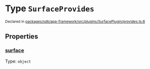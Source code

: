 # Type `SurfaceProvides`
<sub>Declared in [packages/sdk/app-framework/src/plugins/SurfacePlugin/provides.ts:8](https://github.com/dxos/dxos/blob/5d7baccd2e/packages/sdk/app-framework/src/plugins/SurfacePlugin/provides.ts#L8)</sub>




## Properties
### [surface](https://github.com/dxos/dxos/blob/5d7baccd2e/packages/sdk/app-framework/src/plugins/SurfacePlugin/provides.ts#L9)
Type: <code>object</code>






